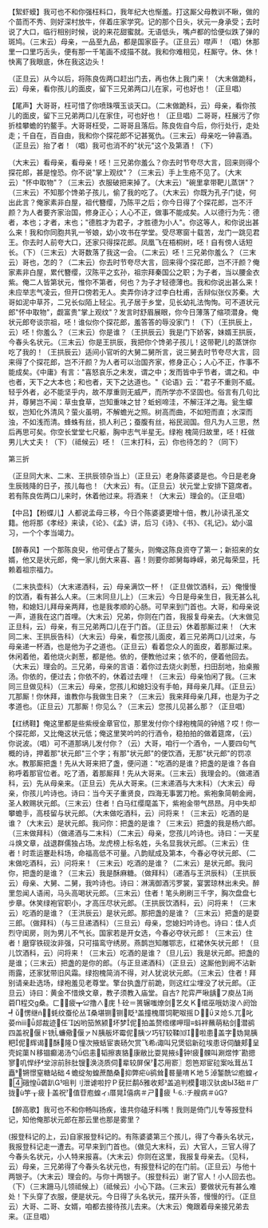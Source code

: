 <!-- { "loadSidebar": true } -->
【絮虾蟆】我可也不和你强枉料口，我年纪大也惭羞。打这厮父母教训不瞅，做的个苗而不秀、则好深村放牛，伴着庄家学究。记的那个日头，状元一身承受；去时说了大口，临行相别时候，说的来花甜蜜就。无语低头，嘴卢都的恰便似跌了弹的斑鸠。（三末云）母亲，一品至九品，都是国家臣子。（正旦云）噤声！（唱）休那里一口里巧舌头，便有那一千笔画不成描不就。我和你难相见，枉厮守。休、休！快离了我眼底，休在我这边头！

（正旦云）从今以后，将陈良佐两口赶出门去，再也休上我门来！（大末做跪科，云）母亲，看你孩儿的面皮，留下三兄弟两口儿在家，可也好也！（正旦唱）

【尾声】大哥哥，枉可惜了你喷珠噀玉谈天口。（二末做跪科，云）母亲，看你孩儿的面皮，留下三兄弟两口儿在家住，可也好也！（正旦唱）二哥哥，枉展污了你折桂攀蟾的钓鳌手。大哥哥枉受，二哥哥且落后。陈良佐自今后，你行处行，走处走；千自在，百自由，我和你个探花郎不记甚冤仇。（三末云）母亲吃一钟喜酒。（正旦云）抬了者！（唱）我可也消不的"状元"这个及第酒！（下）

（大末云）看母亲，看母亲！呸！三兄弟你羞么？你去时节夸尽大言，回来则得个探花郎，甚是惶恐。你不说"掌上观纹"？（三末云）手上生疮不见了。（大末云）"怀中取物"？（三末云）衣服破把来掉了。（大末云）"碗里拿带靶儿蒸饼"？（三末云）不知那个馋弟子孩儿，偷了我的吃了。（大末云）你既为孔子门徒，何出此言？俺家素非白屋，祖代簪缨，乃陈平之后；你今日得了个探花郎，岂不汗颜？为人者要齐家治国，修身正心；人心不正，做事不能成矣。人以德行为先：德者，本也；才者，末也；"德胜才为君子，才胜德为小人"。你这等人，和你说出甚么来！我和你同胞共乳一爷娘，幼小攻书在学堂。受尽寒窗十载苦，龙门一跳见君王。你去时人前夸大口，还家只得探花郎。凤凰飞在梧桐树，呸！自有傍人话短长。（下）（三末云）大哥数落了我这一会。（二末云）呸！三兄弟你羞么？（三末云）哥也，怎的？（二末云）你去时节夸尽大言，回来得个探花郎，岂不汗颜？俺家素非白屋，累代簪缨，汉陈平之玄孙，祖宗拜秦国公之职；为子者，当以腰金衣紫。俺二人皆第状元，惟你不第者，何也？为子才轻德薄也。我和你说出甚么来！未应举志气凌云，但开口傍若无人。卖弄你诗才过李白杜甫，舌辩似张仪苏秦。大哥如泥中草芥，二兄长似陌上轻尘。孔子居于乡堂，见长幼礼法恂恂。可不道状元郎"怀中取物"，觑富贵"掌上观纹"？发言时舒眉展眼，你今日薄落了缩项潜身。俺状元郎夸谈宗祖，呸！谁似你个探花郎，羞答答的辱没家门！（下）（王拱辰上，云）呸！你羞么？（三末云）你是谁？（王拱辰云）我是门下娇客，妹婿王拱辰，今春头名状元。（三末云）你是王拱辰，我把你个馋弟子孩儿！这带靶儿的蒸饼你吃了我的！（王拱辰云）适间小官听的大舅二舅所言，说三舅去时节夸尽大言，回来得了个探花郎，岂不汗颜？为人者可以治国齐家，修身正心；人心不正，作事不能成矣。《中庸》有言："喜怒哀乐之未发，谓之中；发而皆中乎节者，谓之和。中也者，天下之大本也；和也者，天下之达道也。"《论语》云："君子不重则不威。轻乎外者，必不能坚乎内，故不厚重则无威严，而所学亦不坚固也。俗言有几句比并，尊舅岂不闻：草虫食草，岂知重味之甘？蚯蚓啼洼，不解汪洋之海。瓮生蠓蚁，岂知化外清风？萤火虽明，不解蟾光之照。树高而曲，不如短而直；水深而浊，不如浅而清。蜂蛛有丝，损人利己；蚕腹有丝，裕民润国。但凡为人三思，然后再思可矣。你空长堂堂七尺躯，胸中志气半星无。绿袍
槐简归故里，呸！枉做男儿大丈夫！（下）（祗候云）呸！（三末打科，云）你也待怎的？（同下）

第三折

（正旦同大末、二末、王拱辰领杂当上）（正旦云）老身陈婆婆是也。今日是老身生辰贱降的日子，孩儿每也！（大末云）有。（正旦云）状元堂上安排下筵席者。若有陈良佐两口儿来时，休着他过来。将酒来！（大末云）理会的。（正旦唱）

【中吕】【粉蝶儿】人都说孟母三移，今日个陈婆婆更增十倍，教儿孙读孔圣文籍。他将那《孝经》来读，《论》、《孟》讲，后习《诗》、《书》、《礼记》。幼小温习，一个个孝当竭力。

【醉春风】一个那陈良臾，他可便占了鳌头，则俺这陈良资夺了第一；新招来的女婿，他又是状元郎，俺一家儿倒大来喜、喜！则要你郎舅每峥嵘，弟兄每荣显，托赖着祖宗福力。

（二末执壶科）（大末递酒科，云）母亲满饮一杯！（正旦做饮酒科，云）俺慢慢的饮酒，看有甚么人来。（三末同旦儿上）（三末云）今日是母亲生日，我无甚么礼物，和媳妇儿拜母亲两拜，也是我孝顺的心肠。可早来到门首也。大哥，和母亲说一声，道我在这门首哩。（大末云）兄弟，你则在门首，我报复母亲去。（大末做见正旦科，云）母亲，有三兄弟两口儿在于门首。（正旦云）休着那厮过来！（大末同二末、王拱辰告科）（大末云）母亲，看您孩儿面皮，着三兄弟两口儿过来，与母亲递一杯酒，也是他为子之道也。（正旦云）看着您众人的面皮，着那厮过来。休闲着他，着他烧火剥葱，都是他。依的，便教他过来；依不的，便着他回去。（大末云）理会的。三兄弟，母亲的言语：着你过去烧火剥葱，扫田刮地，抬桌搬汤。你依的，便过去；你依不的，休着过去哩！（三末云）母亲怕闲了我。（三末同三旦做见科）（三末云）母亲，您孩儿和媳妇没有手帕，拜母亲几拜。（正旦云）兀那厮！你休拜，谁教你与我做生日来？（三末云）我来拜母亲几拜，也是为子之孝道也。（正旦云）兀那厮！你见么？（三末云）您孩儿见甚么那？（正旦唱）

【红绣鞋】俺这里都是些紫绶金章官位，那里发付你个绿袍槐简的钟馗？哎！你一个探花郎，又比俺这状元低；俺这里笑吟吟的行酒令，稳拍拍的做着筵席，（云）你说波。（唱）可不道那埚儿发付你？（云）大哥，咱行一个酒令，一人要四句气概的诗，押着那"状元郎"三个字；有那"状元郎"的便饮酒，无那"状元郎"的罚凉水。教那厮把盏！先从大哥来把了盏，便问道："吃酒的是谁？把盏的是谁？各自称呼着那官位者。吃了酒，着那厮拜！先从大哥来。（三末云）我理会的。（做递酒科，云）先从母亲来。（正旦云）先从大哥来。(三末递酒与大末科）（大末云）母亲，你孩儿吟诗也。诗曰：当今天子重贤良，四海无事罢刀枪。紫袍象简朝金阙，圣人敕赐状元郎。（三末云）住者！白马红缨麾盖下，紫袍金带气昂昂。月中失却攀蟾手，高枝留与状元郎。（大末做吃酒科，云）问将来！（三末云）吃酒的是谁？（大末云）是状元郎。我问你：把盏的是谁？（三末云）把盏的我是杨六郎。（三末做拜科）（做递酒与二末科）（二末云）母亲，您孩儿吟诗也。诗曰：一天星斗焕文章，战退群儒独占场。龙虎榜上标名姓，头名显我状元郎。（三末云）住者！时乖运蹇赴科场，命福高低不可量。八韵赋成及第本，今春必夺状元郎、（二末做吃酒科，云）问将来！（三末云）吃酒的是谁？（二末云）是状元郎。我问你，把盏的是谁？（三末云）我是酥麻糖。（做拜科）（递酒与王洪辰科）（王拱辰云）母亲、大舅、二舅，我吟诗也。诗曰：淋漓御酒污罗裳，宴罢琼林出未央。醉里忽闻人语闹，马头高喝状元郎。（三末云）住者！笔头刷刷三千字，胸次盘盘七步章。休笑绿袍官职小，才高压尽状元郎。（王拱辰饮酒科，云）问将来！（三末云）吃酒的是谁？（王洪辰云）是状元郎。那把盏的是谁？（三末云）把盏的是耍三郎。（做拜科）（与三旦递酒科）（三旦云）母亲，您媳妇吟诗也。诗曰：佳人贞烈守闺房，则为男儿不气长。国家若是开女选，今春必夺状元郎！（三末云）住者！磨穿铁砚汝非强，只可描鸾守绣房。燕鹊岂知雕鄂志，红裙休矢状元郎！（旦儿饮酒科，云）问将来！（三末云）吃酒的是谁？（旦儿云）我是状元郎。把盏的是谁；（三末云）把盏的是你的郎。（与正旦递酒科）（正旦云）这厮他到阙不沾新雨露，还家犹带旧风霜。绿抱槐简消不得，对人犹说状元郎。（三末云）住者！拜别请亲赴选场，绿袍羞见老尊堂。擎台执盏厅前跪，则这红尘埋没了状元郎。（正旦云）诗曰：黄金不惜焕文章，教子须教入庙堂。自古?
陀弈严啾龋フ庾丛尚菪Π程交ɡ桑。ㄈ┰疲┳≌撸∧庑┞砼＝篑辗嗤燎剑艺夂Ｋ绾巫哦妨浚∧阏饴┩愣继蚝纹蚕伦丛桑堪铡铡眨盖撞槐厝饲靶呶摇Ｄ⒍ヌ炝⒌兀叱荽ⅲ郯裁迹任凶哟笳煞颍坏梦伲拍盖赘绺缧呷瑁≡蚪袢蘸萌粘剑潜鹆四盖祝偃ド铣蠊儆偃ァＮ胰舨坏霉伲胰ツ巧钌较鞣⑽啦患盖字妫晃胰粑伲辉谒酥隆Ｄ憧次掖蛞宦衷砀欠赏飞希诹叫兄煲铝新砬埃患讶伺醣郏呈壳姹蕖Ｎ移锢癫渴汤勺侣恚韬擦衷貉康敝比耍晃掖钟疲髁叫涮煜悖勘摁寥叽悍纾坌淙前胩肚锼涣浇质伺辈较屏保芯用窬〗怨笆郑宦砬案吆茸丛矗锵憬窒糖站础４蟾绽匆蝗蔗酷桑抑弊疟ù鹆耸晷量唷Ｋ地５淖錾酰≌庖蝗ィ硪惶砻趴咀判刂泄谑啦拧Ｐ莸拦鹬δ雅收郏盖追判模翊汉驮卤Ы础＃ㄏ拢ù竽┰疲┠盖祝值苷庖蝗ィ厝晃僖病＃ㄕ┰疲┖⒍チ艘病＃ǔ?

【醉高歌】我可也不和你畅叫扬疾，谁共你磕牙料嘴！我则是倚门儿专等报登科记，知他俺那状元郎在那云里也那是雾里？

(报登科记的上，云)自家报登科记的。有陈婆婆第三个孩儿，得了今春头名状元，我报登科记走一遭去。可早来到门首也。（做见大末科，云）大官人，三官人得了今春头名状元，小人特来报喜。（大末云）你则在这里，我报复母亲去。（见科，云）母亲，三兄弟得了今春头名状元也，有报登科记的在门前。（正旦云）与他十两银子。（大末云）理会的。与你十两银子。（报登科云）谢了官人！小人回去也。（下）（三末跚马儿领祗候上）（祗候云）小心下路。（三末云）要做状元有甚么难处！下头穿了衣服，便是状元。今日得了头名状元，摆开头答，慢慢的行。（正旦云）大哥、二哥、女婿，咱都去接待孩儿去来。（大末云）俺跟着母亲接兄弟去来。（正旦唱）
